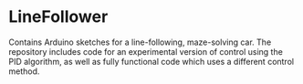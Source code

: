 # LineFollower
Contains Arduino sketches for a line-following, maze-solving car. The repository includes code for an experimental version
of control using the PID algorithm, as well as fully functional code which uses a different control method. 
